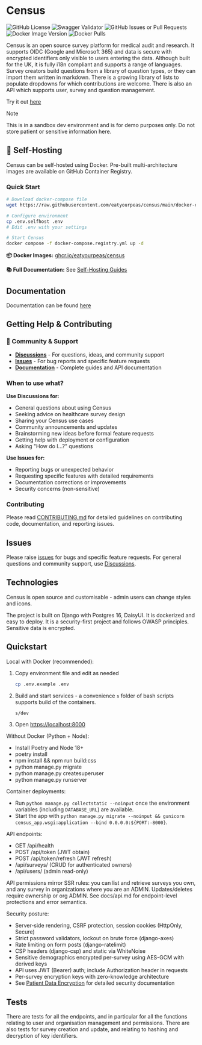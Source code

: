 # Census

![GitHub License](https://img.shields.io/github/license/eatyourpeas/census?style=for-the-badge&color=%23BF40BF)
![Swagger Validator](https://img.shields.io/swagger/valid/3.0?specUrl=https%3A%2F%2Fcensus.eatyourpeas.dev%2Fapi%2Fschema&style=for-the-badge)
![GitHub Issues or Pull Requests](https://img.shields.io/github/issues/eatyourpeas/census?style=for-the-badge&color=%23BF40BF)
![Docker Image Version](https://img.shields.io/docker/v/eatyourpeas/census?sort=semver&style=for-the-badge&label=Docker&color=%23BF40BF)
![Docker Pulls](https://img.shields.io/docker/pulls/eatyourpeas/census?style=for-the-badge&color=%23BF40BF)

Census is an open source survey platform for medical audit and research. It supports OIDC (Google and Microsoft 365) and data is secure with encrypted identifiers only visible to users entering the data. Although built for the UK, it is fully i18n compliant and supports a range of languages. Survey creators build questions from a library of question types, or they can import them written in markdown. There is a growing library of lists to populate dropdowns for which contributions are welcome. There is also an API which supports user, survey and question management.

Try it out [here](https://census.eatyourpeas.dev)
>[!NOTE]
>This is in a sandbox dev environment and is for demo purposes only. Do not store patient or sensitive information here.

## 🐳 Self-Hosting

Census can be self-hosted using Docker. Pre-built multi-architecture images are available on GitHub Container Registry.

### Quick Start

```bash
# Download docker-compose file
wget https://raw.githubusercontent.com/eatyourpeas/census/main/docker-compose.registry.yml

# Configure environment
cp .env.selfhost .env
# Edit .env with your settings

# Start Census
docker compose -f docker-compose.registry.yml up -d
```

**📦 Docker Images:** [ghcr.io/eatyourpeas/census](https://github.com/eatyourpeas/census/pkgs/container/census)

**📚 Full Documentation:** See [Self-Hosting Guides](https://census.eatyourpeas.dev/docs/self-hosting-quickstart/)

## Documentation

Documentation can be found [here](https://census.eatyourpeas.dev/docs/)

## Getting Help & Contributing

### 💬 Community & Support

- **[Discussions](https://github.com/eatyourpeas/census/discussions)** - For questions, ideas, and community support
- **[Issues](https://github.com/eatyourpeas/census/issues)** - For bug reports and specific feature requests
- **[Documentation](https://census.eatyourpeas.dev/docs/)** - Complete guides and API documentation

### When to use what?

**Use Discussions for:**

- General questions about using Census
- Seeking advice on healthcare survey design
- Sharing your Census use cases
- Community announcements and updates
- Brainstorming new ideas before formal feature requests
- Getting help with deployment or configuration
- Asking "How do I...?" questions

**Use Issues for:**

- Reporting bugs or unexpected behavior
- Requesting specific features with detailed requirements
- Documentation corrections or improvements
- Security concerns (non-sensitive)

### Contributing

Please read [CONTRIBUTING.md](CONTRIBUTING.md) for detailed guidelines on contributing code, documentation, and reporting issues.

## Issues

Please raise [issues](https://github.com/eatyourpeas/census/issues) for bugs and specific feature requests. For general questions and community support, use [Discussions](https://github.com/eatyourpeas/census/discussions).

## Technologies

Census is open source and customisable - admin users can change styles and icons.

The project is built on Django with Postgres 16, DaisyUI. It is dockerized and easy to deploy. It is a security-first project and follows OWASP principles. Sensitive data is encrypted.

## Quickstart

Local with Docker (recommended):

1. Copy environment file and edit as needed

   ```bash
   cp .env.example .env
   ```

2. Build and start services - a convenience `s` folder of bash scripts supports build of the containers.

   ```bash
   s/dev
   ```

3. Open <https://localhost:8000>

Without Docker (Python + Node):

- Install Poetry and Node 18+
- poetry install
- npm install && npm run build:css
- python manage.py migrate
- python manage.py createsuperuser
- python manage.py runserver

Container deployments:

- Run `python manage.py collectstatic --noinput` once the environment variables (including `DATABASE_URL`) are available.
- Start the app with `python manage.py migrate --noinput && gunicorn census_app.wsgi:application --bind 0.0.0.0:${PORT:-8000}`.

API endpoints:

- GET /api/health
- POST /api/token (JWT obtain)
- POST /api/token/refresh (JWT refresh)
- /api/surveys/ (CRUD for authenticated owners)
- /api/users/ (admin read-only)

API permissions mirror SSR rules: you can list and retrieve surveys you own, and any survey in organizations where you are an ADMIN. Updates/deletes require ownership or org ADMIN.
See docs/api.md for endpoint-level protections and error semantics.

Security posture:

- Server-side rendering, CSRF protection, session cookies (HttpOnly, Secure)
- Strict password validators, lockout on brute force (django-axes)
- Rate limiting on form posts (django-ratelimit)
- CSP headers (django-csp) and static via WhiteNoise
- Sensitive demographics encrypted per-survey using AES-GCM with derived keys
- API uses JWT (Bearer) auth; include Authorization header in requests
- Per-survey encryption keys with zero-knowledge architecture
- See [Patient Data Encryption](docs/patient-data-encryption.md) for detailed security documentation

## Tests

There are tests for all the endpoints, and in particular for all the functions relating to user and organisation management and permissions. There are also tests for survey creation and update, and relating to hashing and decryption of key identifiers.
